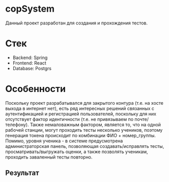 # copSystem
Данный проект разработан для создания и прохождения тестов.



# Стек

- Backend: Spring
- Frontend: React
- Database: Postgrs

# Особенности

Поскольку проект разрабатывался для закрытого контура (т.е. на хосте выхода в интернет нет), есть ряд интересных решений связанных с аутентификацией и регистрацией пользователей, поскольку для них отсутствует фактор идентичности (т.е. не привязываем по почте/телефону). Также немаловажным фактором, является то, что на одной рабочей станции, могут проходить тесты несколько учеников, поэтому генерация токена происходит по комбинации ФИО + номер_группы. Помимо, уровня ученика - в системе предусмотрена администраторская панель, позволяющая создавать/исправлять тесты, просматривать/выгружать оценки, а также позволять ученикам, проходить заваленный тесты повторно.

## Результат
